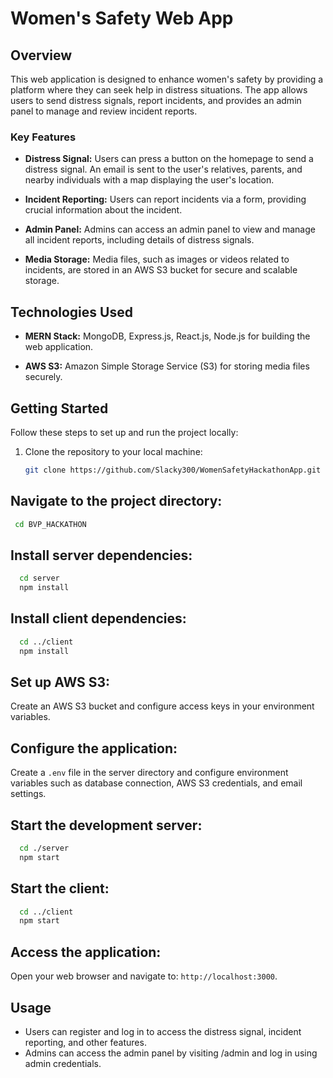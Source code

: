 # Women's Safety Web App

## Overview
This web application is designed to enhance women's safety by providing a platform where they can seek help in distress situations. The app allows users to send distress signals, report incidents, and provides an admin panel to manage and review incident reports.

### Key Features
- **Distress Signal:** Users can press a button on the homepage to send a distress signal. An email is sent to the user's relatives, parents, and nearby individuals with a map displaying the user's location.

- **Incident Reporting:** Users can report incidents via a form, providing crucial information about the incident.

- **Admin Panel:** Admins can access an admin panel to view and manage all incident reports, including details of distress signals.

- **Media Storage:** Media files, such as images or videos related to incidents, are stored in an AWS S3 bucket for secure and scalable storage.

## Technologies Used
- **MERN Stack:** MongoDB, Express.js, React.js, Node.js for building the web application.

- **AWS S3:** Amazon Simple Storage Service (S3) for storing media files securely.

## Getting Started
Follow these steps to set up and run the project locally:

1. Clone the repository to your local machine:
   ```bash
   git clone https://github.com/Slacky300/WomenSafetyHackathonApp.git
   ```

## Navigate to the project directory:

 ```bash
  cd BVP_HACKATHON
```
## Install server dependencies:

```bash
  cd server
  npm install
```

## Install client dependencies:

```bash
  cd ../client
  npm install
```

## Set up AWS S3:

Create an AWS S3 bucket and configure access keys in your environment variables.

## Configure the application:

Create a `.env` file in the server directory and configure environment variables such as database connection, AWS S3 credentials, and email settings.

## Start the development server:

```bash
  cd ./server
  npm start

```
## Start the client:

```bash
  cd ../client
  npm start
```

## Access the application:
Open your web browser and navigate to: `http://localhost:3000`.

## Usage

- Users can register and log in to access the distress signal, incident reporting, and other features.
- Admins can access the admin panel by visiting /admin and log in using admin credentials.










